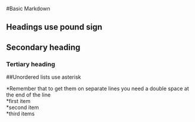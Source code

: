 #Basic Markdown

## Headings use pound sign
## Secondary heading
### Tertiary heading

##Unordered lists use asterisk

 *Remember that to get them on separate lines you need a double space at the end of the line  
  *first item  
  *second item  
  *third items  
